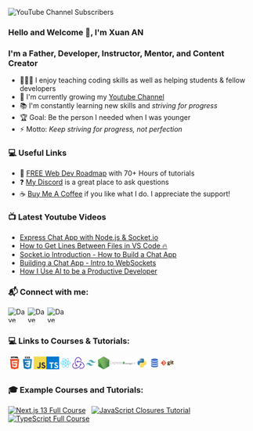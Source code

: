 
![YouTube Channel Subscribers](https://img.shields.io/youtube/channel/subscribers/UCY38RvRIxYODO4penyxUwTg?label=SUBSCRIBERS&logo=Youtube&style=for-the-badge)


### Hello and Welcome 👋, I'm Xuan AN

### I'm a Father, Developer, Instructor, Mentor, and Content Creator
- 👨🏽‍🎓 I enjoy teaching coding skills as well as helping students & fellow developers
- 🌱 I'm currently growing my [Youtube Channel](https://www.youtube.com/@xuanan_92)
- 📚 I'm constantly learning new skills and _striving for progress_
- 🏆 Goal: Be the person I needed when I was younger
- ⚡ Motto: _Keep striving for progress, not perfection_

### 💻 Useful Links
- 🚙 [FREE Web Dev Roadmap](https://courses.davegray.codes/) with 70+ Hours of tutorials
- ❓ [My Discord]( https://discord.gg/c7sRARd97a) is a great place to ask questions
- ☕ [Buy Me A Coffee](https://www.buymeacoffee.com/davegray) if you like what I do. I appreciate the support! 

### 📺 Latest Youtube Videos
<!-- YOUTUBE:START -->
- [Express Chat App with Node.js &amp; Socket.io](https://www.youtube.com/watch?v=ypqs_u9GbpQ)
- [How to Get Lines Between Files in VS Code 🔥](https://www.youtube.com/watch?v=uLIPfrI6kwI)
- [Socket.io Introduction - How to Build a Chat App](https://www.youtube.com/watch?v=SGQM7PU9hzI)
- [Building a Chat App - Intro to WebSockets](https://www.youtube.com/watch?v=J8xReLuBNPY)
- [How I Use AI to be a Productive Developer](https://www.youtube.com/watch?v=Yyn-yS1sKRY)
<!-- YOUTUBE:END -->

### 📬 Connect with me:
[<img align="left" src="https://raw.githubusercontent.com/rahuldkjain/github-profile-readme-generator/master/src/images/icons/Social/youtube.svg" alt="Dave Gray | Youtube" height="30" width="40" />][youtube]
[<img align="left" src="https://raw.githubusercontent.com/rahuldkjain/github-profile-readme-generator/master/src/images/icons/Social/twitter.svg" alt="Dave Gray | Twitter" height="30" width="40" />][twitter]
[<img align="left" src="https://raw.githubusercontent.com/rahuldkjain/github-profile-readme-generator/master/src/images/icons/Social/linked-in-alt.svg" alt="Dave Gray | LinkedIn" height="30" width="40" />][linkedin]

<br />
<br />

### 💻 Links to Courses & Tutorials:
[<img align="left" target="_blank" alt="HTML" width="26px" src="https://raw.githubusercontent.com/github/explore/80688e429a7d4ef2fca1e82350fe8e3517d3494d/topics/html/html.png" />][html-course]
[<img align="left" target="_blank" alt="CSS" width="26px" src="https://raw.githubusercontent.com/github/explore/80688e429a7d4ef2fca1e82350fe8e3517d3494d/topics/css/css.png" />][css-course]
[<img align="left" target="_blank" alt="JavaScript" width="26px" src="https://raw.githubusercontent.com/github/explore/80688e429a7d4ef2fca1e82350fe8e3517d3494d/topics/javascript/javascript.png" />][javascript-course]
[<img align="left" target="_blank" alt="TypeScript" width="26px" src="https://raw.githubusercontent.com/github/explore/80688e429a7d4ef2fca1e82350fe8e3517d3494d/topics/typescript/typescript.png" />][typescript-course]
[<img align="left" target="_blank" alt="React" width="26px" src="https://raw.githubusercontent.com/github/explore/80688e429a7d4ef2fca1e82350fe8e3517d3494d/topics/react/react.png" />][react-course]
[<img align="left" target="_blank" alt="Redux" width="26px" src="https://raw.githubusercontent.com/github/explore/80688e429a7d4ef2fca1e82350fe8e3517d3494d/topics/redux/redux.png" />][redux-course]
[<img align="left" target="_blank" alt="Tailwind CSS" width="26px" src="https://raw.githubusercontent.com/github/explore/80688e429a7d4ef2fca1e82350fe8e3517d3494d/topics/tailwind/tailwind.png" />][tailwind-course]
[<img align="left" target="_blank" alt="NodeJS" width="26px" src="https://raw.githubusercontent.com/github/explore/80688e429a7d4ef2fca1e82350fe8e3517d3494d/topics/nodejs/nodejs.png" />][node-js-course]
[<img align="left" target="_blank" alt="Express" width="26px" src="https://raw.githubusercontent.com/github/explore/80688e429a7d4ef2fca1e82350fe8e3517d3494d/topics/express/express.png" />][mern-course]
[<img align="left" target="_blank" alt="MongoDB" width="26px" src="https://raw.githubusercontent.com/github/explore/80688e429a7d4ef2fca1e82350fe8e3517d3494d/topics/mongodb/mongodb.png" />][mern-course]
[<img align="left" target="_blank" alt="Python" width="26px" src="https://raw.githubusercontent.com/github/explore/80688e429a7d4ef2fca1e82350fe8e3517d3494d/topics/python/python.png" />][python-course]
[<img align="left" target="_blank" alt="SQL" width="26px" src="https://raw.githubusercontent.com/github/explore/80688e429a7d4ef2fca1e82350fe8e3517d3494d/topics/sql/sql.png" />][sql-course]
[<img align="left" target="_blank" alt="git" width="26px" src="https://raw.githubusercontent.com/github/explore/80688e429a7d4ef2fca1e82350fe8e3517d3494d/topics/git/git.png" />][git-tutorial]

<br />
<br />

### 🎓 Example Courses and Tutorials: 
<a href="http://www.youtube.com/watch?feature=player_embedded&v=843nec-IvW0
" target="_blank"><img src="http://img.youtube.com/vi/843nec-IvW0/0.jpg" 
alt="Next.js 13 Full Course" width="240" height="180" /></a>&nbsp;&nbsp;&nbsp;<a href="http://www.youtube.com/watch?feature=player_embedded&v=1S8SBDhA7HA
" target="_blank"><img src="http://img.youtube.com/vi/1S8SBDhA7HA/0.jpg" 
alt="JavaScript Closures Tutorial" width="240" height="180" /></a>
&nbsp;&nbsp;&nbsp;<a href="http://www.youtube.com/watch?feature=player_embedded&v=gieEQFIfgYc
" target="_blank"><img src="http://img.youtube.com/vi/gieEQFIfgYc/0.jpg" 
alt="TypeScript Full Course" width="240" height="180" /></a>

[html-course]: https://youtu.be/mJgBOIoGihA
[css-course]: https://youtu.be/n4R2E7O-Ngo
[javascript-course]: https://youtu.be/EfAl9bwzVZk
[typescript-course]: https://youtu.be/gieEQFIfgYc
[react-course]: https://youtu.be/RVFAyFWO4go
[redux-course]: https://youtu.be/NqzdVN2tyvQ
[tailwind-course]: https://youtu.be/lCxcTsOHrjo
[node-js-course]: https://youtu.be/f2EqECiTBL8
[mern-course]: https://youtu.be/CvCiNeLnZ00
[python-course]: https://www.youtube.com/playlist?list=PL0Zuz27SZ-6MQri81d012LwP5jvFZ_scc
[sql-course]: https://youtu.be/WFNtmhwU5HU
[git-tutorial]: https://youtu.be/CvUiKWv2-C0
[twitter]: https://twitter.com/yesdavidgray
[linkedin]: https://linkedin.com/in/davidagray
[youtube]: https://www.youtube.com/c/davegrayteachescode
